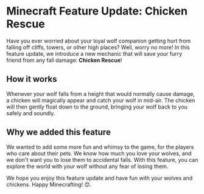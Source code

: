 # Minecraft Feature Update: Chicken Rescue

Have you ever worried about your loyal wolf companion getting hurt from falling off cliffs, towers, or other high places? Well, worry no more! In this feature update, we introduce a new mechanic that will save your furry friend from any fall damage: **Chicken Rescue**!

## How it works

Whenever your wolf falls from a height that would normally cause damage, a chicken will magically appear and catch your wolf in mid-air. The chicken will then gently float down to the ground, bringing your wolf back to you safely and soundly.

## Why we added this feature

We wanted to add some more fun and whimsy to the game, for the players who care about their pets. We know how much you love your wolves, and we don't want you to lose them to accidental falls. With this feature, you can explore the world with your wolf without any fear of losing them.

We hope you enjoy this feature update and have fun with your wolves and chickens. Happy Minecrafting! 😊.
